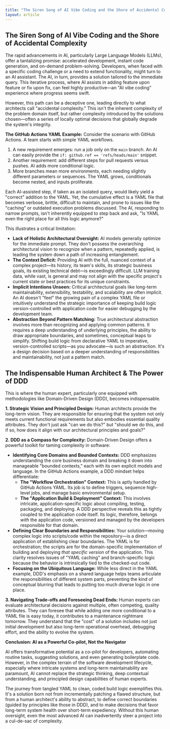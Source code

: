 ```yaml
---
title: "The Siren Song of AI Vibe Coding and the Shore of Accidental Complexity"
layout: article
---
```


## The Siren Song of AI Vibe Coding and the Shore of Accidental Complexity

The rapid advancements in AI, particularly Large Language Models (LLMs), offer a tantalizing promise: accelerated development, instant code generation, and on-demand problem-solving. Developers, when faced with a specific coding challenge or a need to extend functionality, might turn to an AI assistant. The AI, in turn, provides a solution tailored to the immediate query. This iterative process, where AI assists in adding feature upon feature or fix upon fix, can feel highly productive—an "AI vibe coding" experience where progress seems swift.

However, this path can be a deceptive one, leading directly to what architects call "accidental complexity." This isn't the inherent complexity of the problem domain itself, but rather complexity introduced by the solutions chosen—often a series of locally optimal decisions that globally degrade the system's integrity.

**The GitHub Actions YAML Example:**
Consider the scenario with GitHub Actions. A team starts with simple YAML workflows.
1.  A new requirement emerges: run a job only on the `main` branch. An AI can easily provide the `if: github.ref == 'refs/heads/main'` snippet.
2.  Another requirement: add different steps for pull requests versus pushes. AI adds more conditional logic.
3.  More branches mean more environments, each needing slightly different parameters or sequences. The YAML grows, conditionals become nested, and inputs proliferate.

Each AI-assisted step, if taken as an isolated query, would likely yield a "correct" addition to the YAML. Yet, the cumulative effect is a YAML file that becomes verbose, brittle, difficult to maintain, and prone to issues like the "caching" or outdated execution problems discussed. The AI, responding to narrow prompts, isn't inherently equipped to step back and ask, "Is YAML even the right place for all this logic anymore?"

This illustrates a critical limitation:
*   **Lack of Holistic Architectural Oversight:** AI models generally optimize for the immediate prompt. They don't possess the overarching architectural vision to recognize when a pattern, repeatedly applied, is leading the system down a path of increasing entanglement.
*   **The Context Deficit:** Providing AI with the full, nuanced context of a complex project—its history, its team's skills, its strategic business goals, its existing technical debt—is exceedingly difficult. LLM training data, while vast, is general and may not align with the specific project's current state or best practices for its unique constraints.
*   **Implicit Intentions Unseen:** Critical architectural goals like long-term maintainability, extensibility, testability, and scalability are often implicit. An AI doesn't "feel" the growing pain of a complex YAML file or intuitively understand the strategic importance of keeping build logic version-controlled with application code for easier debugging by the development team.
*   **Abstraction Beyond Pattern Matching:** True architectural abstraction involves more than recognizing and applying common patterns. It requires a deep understanding of underlying principles, the ability to draw appropriate boundaries, and sometimes, conceptual leaps to simplify. Shifting build logic from declarative YAML to imperative, version-controlled scripts—as you advocate—is such an abstraction. It's a design decision based on a deeper understanding of responsibilities and maintainability, not just a pattern match.

## The Indispensable Human Architect & The Power of DDD

This is where the human expert, particularly one equipped with methodologies like Domain-Driven Design (DDD), becomes indispensable.

**1. Strategic Vision and Principled Design:**
Human architects provide the long-term vision. They are responsible for ensuring that the system not only meets current functional requirements but also embodies essential quality attributes. They don't just ask "can we do this?" but "should we do this, and if so, how does it align with our architectural principles and goals?"

**2. DDD as a Compass for Complexity:**
Domain-Driven Design offers a powerful toolkit for taming complexity in software:
*   **Identifying Core Domains and Bounded Contexts:** DDD emphasizes understanding the core business domain and breaking it down into manageable "bounded contexts," each with its own explicit models and language. In the GitHub Actions example, a DDD mindset helps differentiate:
    *   **The "Workflow Orchestration" Context:** This is aptly handled by GitHub Actions YAML. Its job is to define triggers, sequence high-level jobs, and manage basic environmental setup.
    *   **The "Application Build & Deployment" Context:** This involves intricate, application-specific logic about compiling, testing, packaging, and deploying. A DDD perspective reveals this as tightly coupled to the application code itself. Its logic, therefore, belongs *with* the application code, versioned and managed by the developers responsible for that domain.
*   **Defining Clear Boundaries and Responsibilities:** Your solution—moving complex logic into scripts/code within the repository—is a direct application of establishing clear boundaries. The YAML is for orchestration; the scripts are for the domain-specific implementation of building and deploying *that specific version* of the application. This clarity resolves issues of "YAML caching" and branch-specific logic because the behavior is intrinsically tied to the checked-out code.
*   **Focusing on the Ubiquitous Language:** While less direct in the YAML example, DDD's emphasis on a shared language helps teams articulate the responsibilities of different system parts, preventing the kind of conceptual blurring that leads to putting too much diverse logic in one place.

**3. Navigating Trade-offs and Foreseeing Dead Ends:**
Human experts can evaluate architectural decisions against multiple, often competing, quality attributes. They can foresee that while adding one more conditional to a YAML file is easy today, it contributes to a maintenance nightmare tomorrow. They understand that the "cost" of a solution includes not just initial development but also long-term operational overhead, debugging effort, and the ability to evolve the system.

**Conclusion: AI as a Powerful Co-pilot, Not the Navigator**

AI offers transformative potential as a co-pilot for developers, automating routine tasks, suggesting solutions, and even generating boilerplate code. However, in the complex terrain of the software development lifecycle, especially where intricate systems and long-term maintainability are paramount, AI cannot replace the strategic thinking, deep contextual understanding, and principled design capabilities of human experts.

The journey from tangled YAML to clean, coded build logic exemplifies this. It's a solution born not from incrementally patching a flawed structure, but from a human architect's ability to abstract, to define correct boundaries (guided by principles like those in DDD), and to make decisions that favor long-term system health over short-term expediency. Without this human oversight, even the most advanced AI can inadvertently steer a project into a cul-de-sac of complexity.
